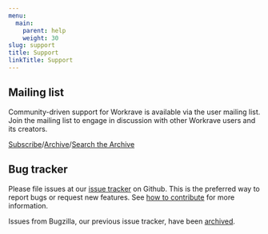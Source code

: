 ```yaml
---
menu:
  main:
    parent: help
    weight: 30
slug: support
title: Support
linkTitle: Support
---
```


## Mailing list

Community-driven support for Workrave is available via the user mailing list.
Join the mailing list to engage in discussion with other Workrave users and its creators.

[Subscribe](https://sourceforge.net/projects/workrave/lists/workrave-user)/[Archive](https://sourceforge.net/p/workrave/mailman/workrave-user)/[Search the Archive](https://sourceforge.net/p/workrave/mailman/search/?mail_list=workrave-user)

## Bug tracker

Please file issues at our [issue tracker](https://github.com/rcaelers/workrave/issues) on Github. This is the preferred way
to report bugs or request new features. See [how to contribute](/contribute) for more information.

Issues from Bugzilla, our previous issue tracker, have been [archived](/bugzilla).
